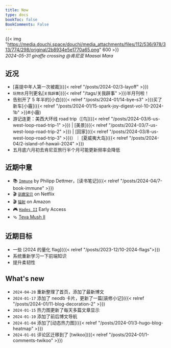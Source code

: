 ```yaml
---
title: Now
type: docs
bookToc: false
BookComments: False
---
```

{{< img "https://media.douchi.space/douchi/media_attachments/files/112/536/978/313/774/298/original/2b8934e5e1770a65.png" 600 >}} \
*2024-05-31 giraffe crossing @肯尼亚 Maasai Mara*

## 近况
- [喜提中年人第一次被裁]({{< relref "/posts/2024-02/3-layoff" >}})
- `玩物志`月刊更名[`关我辟事`]({{< relref "/tags/关我辟事" >}})半月刊啦！
- 告别开了 5 年半的[小白]({{< relref "/posts/2024-01/14-bye-s3" >}})买了新车[小霾]({{< relref "/posts/2024-01/15-spark-joy-digest-vol-10-2024-1b" >}}#小霾)
- 游记连更：美西大环线 road trip（[鸟]({{< relref "/posts/2024-03/6-us-west-loop-road-trip-1" >}}) | [美景]({{< relref "/posts/2024-03/7-us-west-loop-road-trip-2" >}}) | [回家]({{< relref "/posts/2024-03/8-us-west-loop-road-trip-3" >}})）｜ [夏威夷大岛]({{< relref "/posts/2024-04/2-island-of-hawaii-2024" >}})
- 五月底六月初去肯尼亚旅行半个月可能更新频率会降低

## 近期中意
- 📚 [`Immune`](https://amzn.to/49IxrhQ) by Philipp Dettmer，[读书笔记]({{< relref "/posts/2024-04/7-book-immune" >}})
- 🎬 [`驯鹿宝贝`](https://neodb.social/tv/season/5qoyXYF9VuqB5BkN1k0YAW) on Netflix
- 🎬 [`辐射`](https://neodb.social/tv/season/5FyXt7D9AV5ieWNoDj7OPV) on Amazon
- 🎮 [`Hades II`](https://neodb.social/game/5Nl53nBUBbAiUPdR7EFW0h) Early Access
- 🩴 [Teva Mush II](https://amzn.to/4e9RU1Z)

## 近期目标
- 一些 [2024 的量化 flag]({{< relref "/posts/2023-12/10-2024-flags">}})
- 系统重新学习一下前端知识
- 提升柔韧性

## What's new
- `2024-04-28` 重新整理了首页，添加了最新博文
- `2024-01-17` 添加了 neodb 卡片，更新了一篇[装修小记]({{< relref "/posts/2024-01/11-blog-decoration-2" >}})
- `2024-01-15` 热力图更新了每天多篇文章显示
- `2024-01-10` 添加了前后博文导航 
- `2024-01-04` 添加了[动态热力图]({{< relref "/posts/2024-01/3-hugo-blog-heatmap" >}}) 
- `2024-01-01` 评论区迁移到了 [twikoo]({{< relref "/posts/2024-01/1-comments-twikoo" >}}) 